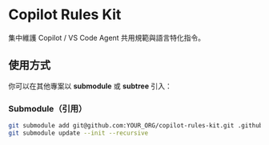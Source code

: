 # Copilot Rules Kit

集中維護 Copilot / VS Code Agent 共用規範與語言特化指令。

## 使用方式
你可以在其他專案以 **submodule** 或 **subtree** 引入：

### Submodule（引用）
```bash
git submodule add git@github.com:YOUR_ORG/copilot-rules-kit.git .github/copilot-rules-kit
git submodule update --init --recursive
